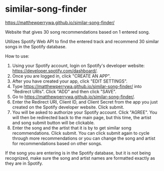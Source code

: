 # similar-song-finder
https://matthewperrywa.github.io/similar-song-finder/

Website that gives 30 song recommendations based on 1 entered song.

Utilizes Spotify Web API to find the entered track and recommend 30 similar songs in the Spotify database.

How to use:

1. Using your Spotify account, login on Spotify's developer website: https://developer.spotify.com/dashboard/.
2. Once you are logged in, click "CREATE AN APP".
3. After you have created your app, click "EDIT SETTINGS".
4. Type https://matthewperrywa.github.io/similar-song-finder/ into "Redirect URIs". Click "ADD" and then click "SAVE".
5. Go to https://matthewperrywa.github.io/similar-song-finder/.
6. Enter the Redirect URI, Client ID, and Client Secret from the app you just created on the Spotify developer website. Click submit.
7. You will be asked to authorize your Spotify account. Click "AGREE". You will then be redirected back to the main page, but this time, the artist and song submit button will be clickable.
8. Enter the song and the artist that it is by to get similar song recommendations. Click submit. You can click submit again to cycle through more recommendations or you can change the song and artist for recommendations based on other songs.

If the song you are entering is in the Spotify database, but it is not being recognized, make sure the song and artist names are formatted exactly as they are in Spotify.
